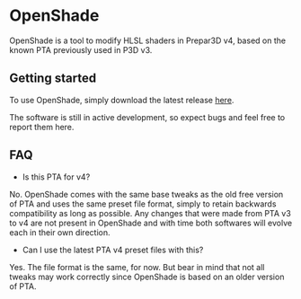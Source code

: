 # OpenShade
OpenShade is a tool to modify HLSL shaders in Prepar3D v4, based on the known PTA previously used in P3D v3.

## Getting started
To use OpenShade, simply download the latest release [here](http://www.dropwizard.io/1.0.2/docs/).

The software is still in active development, so expect bugs and feel free to report them here.

## FAQ
- Is this PTA for v4?

No. OpenShade comes with the same base tweaks as the old free version of PTA and uses the same preset file format, simply to retain backwards compatibility as long as possible.
Any changes that were made from PTA v3 to v4 are not present in OpenShade and with time both softwares will evolve each in their own direction.

- Can I use the latest PTA v4 preset files with this?

Yes. The file format is the same, for now. But bear in mind that not all tweaks may work correctly since OpenShade is based on an older version of PTA.

